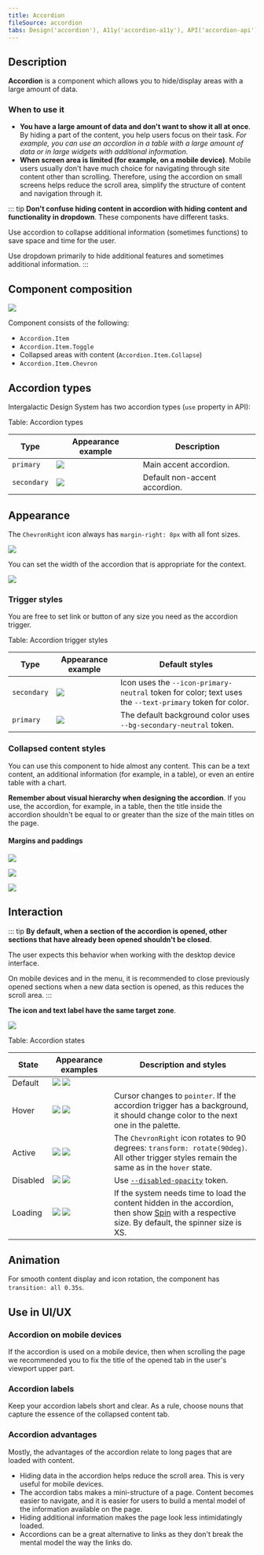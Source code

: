 ```yaml
---
title: Accordion
fileSource: accordion
tabs: Design('accordion'), A11y('accordion-a11y'), API('accordion-api'), Example('accordion-code'), Changelog('accordion-changelog')
---
```


## Description

**Accordion** is a component which allows you to hide/display areas with a large amount of data.

### When to use it

- **You have a large amount of data and don't want to show it all at once**. By hiding a part of the content, you help users focus on their task. _For example, you can use an accordion in a table with a large amount of data or in large widgets with additional information._
- **When screen area is limited (for example, on a mobile device)**. Mobile users usually don't have much choice for navigating through site content other than scrolling. Therefore, using the accordion on small screens helps reduce the scroll area, simplify the structure of content and navigation through it.

::: tip
**Don't confuse hiding content in accordion with hiding content and functionality in dropdown**. These components have different tasks.

Use accordion to collapse additional information (sometimes functions) to save space and time for the user.

Use dropdown primarily to hide additional features and sometimes additional information.
:::

## Component composition

![](static/accordion-composition.png)

Component consists of the following:

- `Accordion.Item`
- `Accordion.Item.Toggle`
- Collapsed areas with content (`Accordion.Item.Collapse`)
- `Accordion.Item.Chevron`

## Accordion types

Intergalactic Design System has two accordion types (`use` property in API):

Table: Accordion types

| Type       | Appearance example  | Description |
| ------------------ | ------------------- | ----- |
| `primary`    | ![](static/default-bg.png) | Main accent accordion. |
| `secondary` | ![](static/default.png)    | Default non-accent accordion. |

## Appearance

The `ChevronRight` icon always has `margin-right: 8px` with all font sizes.

![](static/margins.png)

You can set the width of the accordion that is appropriate for the context.

![](static/max-width.png)

### Trigger styles

You are free to set link or button of any size you need as the accordion trigger.

Table: Accordion trigger styles

| Type       | Appearance example  | Default styles      |
| ------------------ | ------------------- | ------------------- |
| `secondary` | ![](static/default.png)    | Icon uses the `--icon-primary-neutral` token for color; text uses the `--text-primary` token for color.    |
| `primary`    | ![](static/default-bg.png) | The default background color uses `--bg-secondary-neutral` token. |

### Collapsed content styles

You can use this component to hide almost any content. This can be a text content, an additional information (for example, in a table), or even an entire table with a chart.

**Remember about visual hierarchy when designing the accordion**. If you use, the accordion, for example, in a table, then the title inside the accordion shouldn't be equal to or greater than the size of the main titles on the page.

#### Margins and paddings

![](static/item-margins1.png)

![](static/item-margins2.png)

![](static/item-paddings.png)

## Interaction

::: tip
**By default, when a section of the accordion is opened, other sections that have already been opened shouldn't be closed**.

The user expects this behavior when working with the desktop device interface.

On mobile devices and in the menu, it is recommended to close previously opened sections when a new data section is opened, as this reduces the scroll area.
:::

**The icon and text label have the same target zone**.

![](static/hoverzone.png)

Table: Accordion states

| State    | Appearance examples    | Description and styles  |
| -------- | ---------------------- | ----------------------- |
| Default  | ![](static/default-state.png) ![](static/default-state-2.png)  |              |
| Hover    | ![](static/hover-state.png) ![](static/hover-state-2.png)       | Cursor changes to `pointer`. If the accordion trigger has a background, it should change color to the next one in the palette. |
| Active   | ![](static/active-state.png) ![](static/active-state-2.png)     | The `ChevronRight` icon rotates to 90 degrees: `transform: rotate(90deg)`. All other trigger styles remain the same as in the `hover` state.                                          |
| Disabled | ![](static/disabled-state.png) ![](static/disabled-state-2.png) | Use [`--disabled-opacity`](/style/design-tokens/design-tokens) token.  |
| Loading  | ![](static/loading-state.png) ![](static/loading-state-2.png)  | If the system needs time to load the content hidden in the accordion, then show [Spin](/components/spin/spin) with a respective size. By default, the spinner size is XS.                  |

## Animation

For smooth content display and icon rotation, the component has `transition: all 0.35s`.

## Use in UI/UX

### Accordion on mobile devices

If the accordion is used on a mobile device, then when scrolling the page we recommended you to fix the title of the opened tab in the user's viewport upper part.

### Accordion labels

Keep your accordion labels short and clear. As a rule, choose nouns that capture the essence of the collapsed content tab.

### Accordion advantages

Mostly, the advantages of the accordion relate to long pages that are loaded with content.

- Hiding data in the accordion helps reduce the scroll area. This is very useful for mobile devices.
- The accordion tabs makes a mini-structure of a page. Content becomes easier to navigate, and it is easier for users to build a mental model of the information available on the page.
- Hiding additional information makes the page look less intimidatingly loaded.
- Accordions can be a great alternative to links as they don't break the mental model the way the links do.
